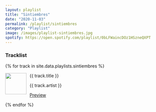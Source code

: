 ```yaml
---
layout: playlist
title: "Sintiembres"
date: "2020-11-03"
permalink: /playlist/sintiembres
category: "Playlist"
image: /images/playlist-sintiembres.jpg
spotify: https://open.spotify.com/playlist/0bLFWaincDOz1HSzneQXPT
---
```

### Tracklist
{% for track in site.data.playlists.sintiembres %}
<div class="tracklist">
    <img style="float: left; width: 68px; margin-right: 10px" class="track-image" src="{{ track.image }}" />
    <p class="track-title">{{ track.title }}</p>
    <p class="track-artist">{{ track.artist }}</p>
    <p class="page-link track-preview"><a href="{{ track.preview }}" target="_blank">Preview</a></p>
</div>
{% endfor %}




